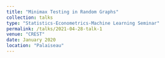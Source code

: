 ```yaml
---
title: "Minimax Testing in Random Graphs"
collection: talks
type: "Statistics-Econometrics-Machine Learning Seminar"
permalink: /talks/2021-04-28-talk-1
venue: "CREST"
date: January 2020
location: "Palaiseau"
---
```

